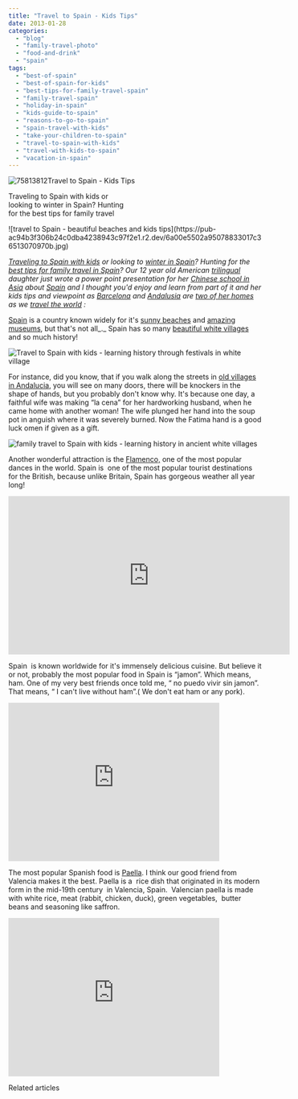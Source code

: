 ```yaml
---
title: "Travel to Spain - Kids Tips"
date: 2013-01-28
categories: 
  - "blog"
  - "family-travel-photo"
  - "food-and-drink"
  - "spain"
tags: 
  - "best-of-spain"
  - "best-of-spain-for-kids"
  - "best-tips-for-family-travel-spain"
  - "family-travel-spain"
  - "holiday-in-spain"
  - "kids-guide-to-spain"
  - "reasons-to-go-to-spain"
  - "spain-travel-with-kids"
  - "take-your-children-to-spain"
  - "travel-to-spain-with-kids"
  - "travel-with-kids-to-spain"
  - "vacation-in-spain"
---
```


![75813812](https://pub-ac94b3f306b24c0dba4238943c97f2e1.r2.dev/6a00e5502a95078833017c36512fe8970b.jpg)Travel to Spain - Kids Tips  
  
Traveling to Spain with kids or  
looking to winter in Spain? Hunting  
for the best tips for family travel

<!--more--> ![travel to Spain - beautiful beaches and kids tips](https://pub-ac94b3f306b24c0dba4238943c97f2e1.r2.dev/6a00e5502a95078833017c36513070970b.jpg)  
  
  
_[Traveling to Spain with kids](https://pub-ac94b3f306b24c0dba4238943c97f2e1.r2.dev/2011/05/best-southern-spain-holiday.html "traveling spain with kids best holiday vacation") or looking to [winter in Spain](https://pub-ac94b3f306b24c0dba4238943c97f2e1.r2.dev/2009/11/lifestyle-design-a-winter-in-spain-extendedtravel-digitalnomad-miniretirement-4hww-travel.html "winter in spain how to")? Hunting for the [best tips for family travel in Spain](https://pub-ac94b3f306b24c0dba4238943c97f2e1.r2.dev/2010/06/family-travel-tips-in-spains-costa-del-sol-countryside-adventures-mediterranean-beaches-photography-.html "best tips for family travel spain")? Our 12 year old American [trilingual](https://pub-ac94b3f306b24c0dba4238943c97f2e1.r2.dev/2011/06/how-to-raise-a-bilingual-or-multi-lingual-child.html "how to raise a bilingual, trilingual or multilingual kid") daughter just wrote a power point presentation for her [Chinese school in Asia](https://pub-ac94b3f306b24c0dba4238943c97f2e1.r2.dev/2012/06/why-learn-mandarin-in-tropical-asia-penang.html "Chinese school in Asia - american learning Mandarin") about [Spain](https://pub-ac94b3f306b24c0dba4238943c97f2e1.r2.dev/2013/01/camping-spain.html "camping spain") and I thought you'd enjoy and learn from part of it and her kids tips and viewpoint as [Barcelona](https://pub-ac94b3f306b24c0dba4238943c97f2e1.r2.dev/2011/07/costa-brava-and-barcelona.html "barcelona and costa brava") and [Andalusia](https://pub-ac94b3f306b24c0dba4238943c97f2e1.r2.dev/2009/04/spain-stunning-semana-santa-easter-procession-in-andalusia-white-village.html "Andalusia semana santa") are [two of her homes](https://pub-ac94b3f306b24c0dba4238943c97f2e1.r2.dev/2011/02/kids-friends-travel-on-the-ultimate-family-adventure.html "homes around the world- raising kids as digital nomads") as we [travel the world](https://pub-ac94b3f306b24c0dba4238943c97f2e1.r2.dev/2012/12/around-the-world-family-travel.html "RTW family travel the world") :_  

  
[Spain](https://pub-ac94b3f306b24c0dba4238943c97f2e1.r2.dev/2011/08/family-travel-spain-photo-andalusia.html "Spain travel") is a country known widely for it's [sunny beaches](https://pub-ac94b3f306b24c0dba4238943c97f2e1.r2.dev/2008/04/yummy-beach-lun.html "beautiful beach spain andalusia costa del sol") and [amazing museums](https://pub-ac94b3f306b24c0dba4238943c97f2e1.r2.dev/2007/04/prado-play.html "Amazing museums kids spain"), but that's not all_._ Spain has so many [beautiful white villages](https://pub-ac94b3f306b24c0dba4238943c97f2e1.r2.dev/2006/11/we-are-living-i.html "beautiful white village spain") and so much history!  
  
![Travel to Spain with kids - learning history through festivals in white village](https://pub-ac94b3f306b24c0dba4238943c97f2e1.r2.dev/6a00e5502a95078833017d408094a8970c.jpg)  
  
For instance, did you know, that if you walk along the streets in [old villages in Andalucia](https://pub-ac94b3f306b24c0dba4238943c97f2e1.r2.dev/2007/02/a-thought-provo.html "wonderful tour in southern spain white village"), you will see on many doors, there will be knockers in the shape of hands, but you probably don't know why. It's because one day, a faithful wife was making “la cena” for her hardworking husband, when he came home with another woman! The wife plunged her hand into the soup pot in anguish where it was severely burned. Now the Fatima hand is a good luck omen if given as a gift.  
  
![family travel to Spain with kids - learning history in ancient white villages](https://pub-ac94b3f306b24c0dba4238943c97f2e1.r2.dev/6a00e5502a95078833017c365185fa970b.jpg)  
  
Another wonderful attraction is the [Flamenco,](https://pub-ac94b3f306b24c0dba4238943c97f2e1.r2.dev/2007/03/flamenco-in-sev.html "Flamenco in Spain") one of the most popular dances in the world. Spain is  one of the most popular tourist destinations for the British, because unlike Britain, Spain has gorgeous weather all year long!  
  

<iframe frameborder="0" height="315" src="http://www.youtube.com/embed/lIjySVDkCj0?rel=0" width="560"></iframe>

  
  
Spain  is known worldwide for it's immensely delicious cuisine. But believe it or not, probably the most popular food in Spain is “jamon”. Which means, ham. One of my very best friends once told me, “ no puedo vivir sin jamon”. That means, “ I can't live without ham”.( We don't eat ham or any pork).  
  

<iframe frameborder="0" height="315" src="http://www.youtube.com/embed/99t-NPNCipE?rel=0" width="420"></iframe>

  
  
The most popular Spanish food is [Paella](https://pub-ac94b3f306b24c0dba4238943c97f2e1.r2.dev/2011/01/how-to-make-paella-in-spain-the-valencia-way-recipe-for-travel-foodie-lovers-of-traditional-food.html "how to make paella in Spain"). I think our good friend from Valencia makes it the best. Paella is a  rice dish that originated in its modern form in the mid-19th century  in Valencia, Spain.  Valencian paella is made with white rice, meat (rabbit, chicken, duck), green vegetables,  butter beans and seasoning like saffron.  
  

<iframe frameborder="0" height="315" src="http://www.youtube.com/embed/ONPYysaauQM?rel=0" width="420"></iframe>

  
  
  
  

Related articles

